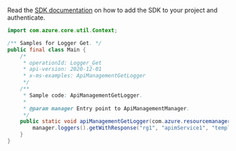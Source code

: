 Read the [SDK documentation](https://github.com/Azure/azure-sdk-for-java/blob/azure-resourcemanager-apimanagement_1.0.0-beta.2/sdk/apimanagement/azure-resourcemanager-apimanagement/README.md) on how to add the SDK to your project and authenticate.

```java
import com.azure.core.util.Context;

/** Samples for Logger Get. */
public final class Main {
    /*
     * operationId: Logger_Get
     * api-version: 2020-12-01
     * x-ms-examples: ApiManagementGetLogger
     */
    /**
     * Sample code: ApiManagementGetLogger.
     *
     * @param manager Entry point to ApiManagementManager.
     */
    public static void apiManagementGetLogger(com.azure.resourcemanager.apimanagement.ApiManagementManager manager) {
        manager.loggers().getWithResponse("rg1", "apimService1", "templateLogger", Context.NONE);
    }
}
```
